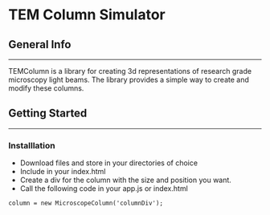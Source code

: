 # TEM Column Simulator

## General Info
---

TEMColumn is a library for creating 3d representations of research grade microscopy light beams.  The library provides a simple way to create and modify these columns. 

## Getting Started
---

### Installlation
- Download files and store in your directories of choice
- Include in your index.html
- Create a div for the column with the size and position you want.
- Call the following code in your app.js or index.html 

`column = new MicroscopeColumn('columnDiv');`


